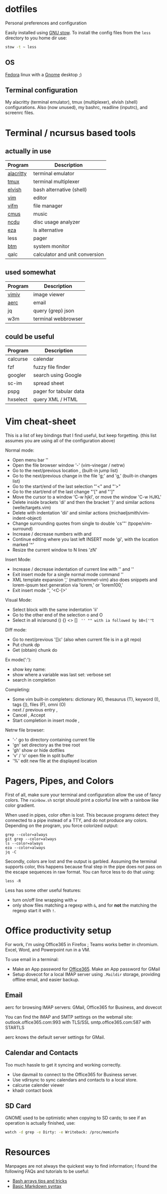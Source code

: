 # dotfiles
Personal preferences and configuration

Easily installed using [GNU stow](https://www.gnu.org/software/stow/).
To install the config files from the ```less``` directory to you home dir use:
```bash
stow -t ~ less
```

## OS
[Fedora](https://fedoraproject.org/) linux with a [Gnome](https://www.gnome.org/) desktop ;)

## Terminal configuration

My alacritty (terminal emulator), tmux (multiplexer), elvish (shell) configurations.
Also (now unused), my bashrc, readline (inputrc), and screenrc files.

# Terminal / ncursus based tools

## actually in use

| Program | Description |
|---------|-------------|
| [alacritty](https://alacritty.org/)            |  terminal emulator |
| [tmux](https://github.com/tmux/tmux/wiki)      |  terminal multiplexer |
| [elvish](https://elv.sh/)                      |  bash alternative (shell) |
| [vim](https://www.vim.org/)                    |  editor |
| [vifm](https://vifm.info/)                     |  file manager |
| [cmus](https://cmus.github.io/)                |  music |
| [ncdu](https://dev.yorhel.nl/ncdu)             |  disc usage analyzer |
| [eza](https://github.com/eza-community/eza)    |  ls alternative |
| less                                           |  pager |
| [btm](https://github.com/ClementTsang/bottom)  |  system monitor |
| qalc | calculator and unit conversion |

## used somewhat

| Program  | Description |
|----------|-------------|
| [vimiv](https://karlch.github.io/vimiv/) | image viewer |
| [aerc](https://aerc-mail.org/) | email |
| jq       | query (grep) json |
| w3m      | terminal webbrowser |

## could be useful

| Program  | Description |
|----------|-------------|
| calcurse | calendar |
| fzf      | fuzzy file finder |
| googler  | search using Google |
| sc-im    | spread sheet |
| pspg     | pager for tabular data |
| hxselect | query XML / HTML |


# Vim cheat-sheet

This is a list of key bindings that I find useful, but keep forgetting. (this list assumes you are using all of the configuration above)

Normal mode:

* Open menu bar '<Leader><Leader>'
* Open the file browser window '-' (vim-vinegar / netrw)
* Go to the next/previous location <C-o>, <C-i> (built-in jump list)
* Go to the next/previous change in the file 'g;' and 'g,' (built-in changes list)
* Go to the start/end of the last selection "'<" and "'>"
* Go to the start/end of the last change "'[" and "']"
* Move the cursor to a window 'C-w hjkl', or move the window 'C-w HJKL'
* Delete inside brackets 'di' and then the bracket '}' and similar actions (welle/targets.vim)
* Delete with indentation 'dii' and similar actions (michaeljsmith/vim-indent-object)
* Change surrounding quotes from single to double 'cs'"' (tpope/vim-surround)
* Increase / decrease numbers with <C-a> and <C-x>
* Continue editing where you last left INSERT mode 'gi', with the location marked '^'
* Resize the current window to N lines 'zN<Cr>'


Insert Mode:

* Increase / decrease indentation of current line with '<C-t>' and '<C-d>'
* Exit insert mode for a single normal mode command '<C-o>'
* XML template expansion '<C-y>,' (mattn/emmet-vim) also does snippets and
  lorem-ipsum text generation via 'lorem<C-y>,' or 'lorem100<C-y>,'
* Exit insert mode '<Esc>', '<C-[>'


Visual Mode:

* Select block with the same indentation 'ii'
* Go to the other end of the selection o and O
* Select in all in/around () {} <> [] <tag></tag> ` '' "" with ia followed by bB<['"`t


Diff mode:

* Go to next/previous '[]c' (also when current file is in a git repo)
* Put chunk dp
* Get (obtain) chunk do 


Ex mode(':'):

* show key name: <C-k> <key>
* show where a variable was last set: verbose set <variable>
* search in completion <C-d>


Completing:

* Some vim built-in completers: dictionary (K), thesaurus (T), keyword (I), tags (]), files (F), omni (O)
* next / previous entry <C-n>, <C-p>
* Cancel <C-e>, Accept <C-y>
* Start completion in insert mode <C-n>, <C-p>


Netrw file browser:

* '-' go to directory containing current file
* 'gn' set directory as the tree root
* 'gh' show or hide dotfiles
* 'v' / 'o' open file in split buffer
* '%' edit new file at the displayed location

# Pagers, Pipes, and Colors
First of all, make sure your terminal and configuration allow the use of fancy
colors. The ```rainbow.sh``` script should print a colorful line with a rainbow
like color gradient.

When used in pipes, color often is lost.
This because programs detect they connected to a pipe instead of a TTY, and do
not produce any colors.  Depending on the program, you force colorized output:

```
grep --color=always
git grep --color=always
ls --color=always
eza --color=always
jq -C
```

Secondly, colors are lost and the output is garbled.  Assuming the terminal
supports color, this happens because final step in the pipe does not pass on the
escape sequences in raw format.
You can force less to do that using:
```
less -R
```

Less has some other useful features:

* turn on/off line wrapping with ```w```
* only show files matching a regexp with ```&```, and for __not__ the matching
  the regexp start it with ```!```.


# Office productivity setup

For work, I'm using Office365 in Firefox ; Teams works better in chromium.
Excel, Word, and Powerpoint run in a VM.

To use email in a terminal:
* Make an App password for [Office365](https://account.activedirectory.windowsazure.com/AppPasswords.aspx). Make an App password for GMail
* Setup dovecot for a local IMAP server using ```.Maildir``` storage, providing offline email, and easier backup.

## Email

aerc for browsing IMAP servers: GMail, Office365 for Business, and dovecot

You can find the IMAP and SMTP settings on the webmail site:
outlook.office365.com:993 with TLS/SSL
smtp.office365.com:587 with STARTLS

aerc knows the default server settings for GMail.

## Calendar and Contacts

Too much hassle to get it syncing and working correctly.

* Use davmail to connect to the Office365 for Business server.
* Use vdirsync to sync calendars and contacts to a local store.
* calcurse calender viewer
* khadr contact book

## SD Card

GNOME used to be optimistic when copying to SD cards; to see if an operation is
actually finished, use:

```bash
watch -d grep -e Dirty: -e Writeback: /proc/meminfo
```

# Resources

Manpages are not always the quickest way to find information; I found the following FAQs
and tutorials to be useful:

- [Bash arrays tips and tricks](https://www.shell-tips.com/bash/arrays/)
- [Basic Markdown syntax](https://www.markdownguide.org/basic-syntax/)
